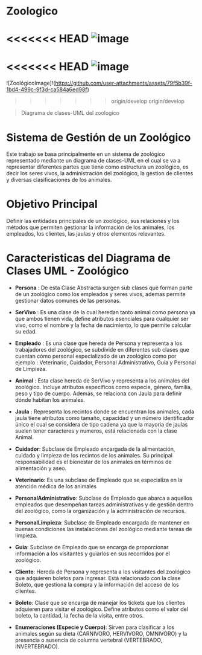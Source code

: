 # Zoologico

<<<<<<< HEAD
![image](https://github.com/user-attachments/assets/1f85074d-60f8-4371-8156-c8b95a41daaa)
=======
<<<<<<< HEAD
![image](https://github.com/user-attachments/assets/1f85074d-60f8-4371-8156-c8b95a41daaa)
=======
![ZoológicoImage]!(https://github.com/user-attachments/assets/79f5b39f-1bd4-499c-9f3d-ca584a6ed98f)
>>>>>>> origin/develop
>>>>>>> origin/develop

> Diagrama de clases-UML del zoologico

# Sistema de Gestión de un Zoológico

Este trabajo se basa principalmente en un sistema de zoológico representado mediante un diagrama de clases-UML en el cual se va a representar diferentes partes que tiene como estructura un zoológico, es decir los seres vivos, la administración del zoológico, la gestion de clientes y diversas clasificaciones de los animales.

# Objetivo Principal

Definir las entidades principales de un zoológico, sus relaciones y los métodos que permiten gestionar la información de los animales, los empleados, los clientes, las jaulas y otros elementos relevantes.

# Caracteristicas del Diagrama de Clases UML - Zoológico

- **Persona** :
  De esta Clase Abstracta surgen sub clases que forman parte de un zoológico como los empleados y seres vivos, ademas permite gestionar datos comunes de las personas.
- **SerVivo** :
  Es una clase de la cual heredan tanto animal como persona ya que ambos tienen vida, define atributos esenciales para cualquier ser vivo, como el nombre y la fecha de nacimiento, lo que permite calcular su edad.
- **Empleado** :
  Es una clase que hereda de Persona y representa a los trabajadores del zoológico, se subdivide en diferentes sub clases que cuentan cómo personal especializado de un zoológico como por ejemplo : Veterinario, Cuidador, Personal Administrativo, Guia y Personal de Limpieza.
- **Animal** :
  Esta clase hereda de SerVivo y representa a los animales del zoológico. Incluye atributos específicos como especie, género, familia, peso y tipo de cuerpo. Además, se relaciona con Jaula para definir dónde habitan los animales.
- **Jaula** :
  Representa los recintos donde se encuentran los animales, cada jaula tiene atributos como tamaño, capacidad y un número identificador único el cual se considera de tipo cadena ya que la mayoria de jaulas suelen tener caracteres y numeros, está relacionada con la clase Animal.
- **Cuidador**:
  Subclase de Empleado encargada de la alimentación, cuidado y limpieza de los recintos de los animales. Su principal responsabilidad es el bienestar de los animales en términos de alimentación y aseo.

- **Veterinario**:
  Es una subclase de Empleado que se especializa en la atención médica de los animales

- **PersonalAdministrativo**:
  Subclase de Empleado que abarca a aquellos empleados que desempeñan tareas administrativas y de gestión dentro del zoológico, como la organización y la administración de recursos.

- **PersonalLimpieza**:
  Subclase de Empleado encargada de mantener en buenas condiciones las instalaciones del zoológico mediante tareas de limpieza.

- **Guia**:
  Subclase de Empleado que se encarga de proporcionar información a los visitantes y guiarlos en sus recorridos por el zoológico.

- **Cliente**:
  Hereda de Persona y representa a los visitantes del zoológico que adquieren boletos para ingresar. Está relacionado con la clase Boleto, que gestiona la compra y la información del acceso de los clientes.

- **Boleto**:
  Clase que se encarga de manejar los tickets que los clientes adquieren para visitar el zoológico. Define atributos como el valor del boleto, la cantidad, la fecha de la visita, entre otros.
- **Enumeraciones (Especie y Cuerpo)**:
  Sirven para clasificar a los animales según su dieta (CARNIVORO, HERVIVORO, OMNIVORO) y la presencia o ausencia de columna vertebral (VERTEBRADO, INVERTEBRADO).
